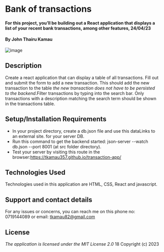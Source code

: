 # Bank of transactions
#### For this project, you’ll be building out a React application that displays a list of your recent bank transactions, among other features, 24/04/23
#### By **John Thairu Kamau**

![image](https://user-images.githubusercontent.com/123355748/234897312-ade43f1e-f49a-40d3-ad0c-13d3453e1d8e.png)



## Description
Create a react application that can display a table of all transactions. Fill out and submit the form to add a new transaction. This should add the new transaction to the table *the new transaction does not have to be persisted to the backend*.Filter transactions by typing into the search bar. Only transactions with a description matching the search term should be shown in the transactions table.

## Setup/Installation Requirements
* In your project directory, create a db.json file and use this dataLinks to an external site. for your server DB.
* Run this command to get the backend started: json-server --watch db.json --port 8001 (at src folder directory).
* Test your server by visiting this route in the browser:https://tkamau357.github.io/transaction-app/

## Technologies Used
Technologies used in this application are HTML, CSS, React and javascript.

## Support and contact details
For any issues or concerns, you can reach me on this phone no: 0719144089 or  email: tkamau82@gmail.com

## License
*The application is licensed under the MIT License 2.0*
18
Copyright (c) 2023 

